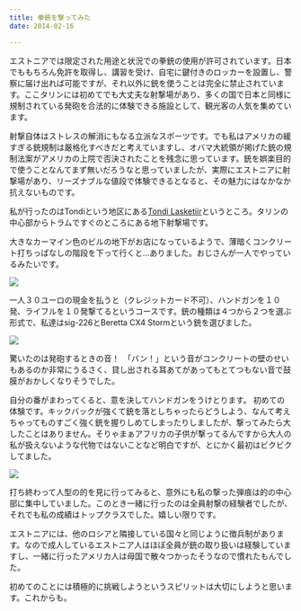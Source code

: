 ```yaml
---
title: 拳銃を撃ってみた
date: 2014-02-16

---
```


エストニアでは限定された用途と状況での拳銃の使用が許可されています。日本でももちろん免許を取得し、講習を受け、自宅に鍵付きのロッカーを設置し、警察に届け出れば可能ですが、それ以外に銃を使うことは完全に禁止されています。ここタリンには初めてでも大丈夫な射撃場があり、多くの国で日本と同様に規制されている発砲を合法的に体験できる施設として、観光客の人気を集めています。

射撃自体はストレスの解消にもなる立派なスポーツです。でも私はアメリカの緩すぎる銃規制は厳格化すべきだと考えていますし、オバマ大統領が掲げた銃の規制法案がアメリカの上院で否決されたことを残念に思っています。銃を娯楽目的で使うことなんてまず無いだろうなと思っていましたが、実際にエストニアに射撃場があり、リーズナブルな値段で体験できるとなると、その魅力にはなかなか抗えないものです。

私が行ったのはTondiという地区にある[Tondi Lasketiir](http://laskmine.ee/en/)というところ。タリンの中心部からトラムですぐのところにある地下射撃場です。

大きなカーマイン色のビルの地下がお店になっているようで、薄暗くコンクリート打ちっぱなしの階段を下って行くと…ありました。おじさんが一人でやっているみたいです。

![](https://farm4.staticflickr.com/3816/12527946184_993f6147a3_b_d.jpg)

一人３０ユーロの現金を払うと（クレジットカード不可）、ハンドガンを１０発、ライフルを１０発撃てるというコースです。銃の種類は４つから２つを選ぶ形式で、私達はsig-226とBeretta CX4 Stormという銃を選びました。

![](https://farm4.staticflickr.com/3823/12527465105_4f061905f7_b_d.jpg)


驚いたのは発砲するときの音！　「バン！」という音がコンクリートの壁のせいもあるのか非常にうるさく、貸し出される耳あてがあってもとてつもない音で鼓膜がおかしくなりそうでした。

自分の番がまわってくると、意を決してハンドガンをうけとります。
初めての体験です。キックバックが強くて銃を落としちゃったらどうしよう、なんて考えちゃってものすごく強く銃を握りしめてしまったりしましたが、撃ってみたら大したことはありません。そりゃまぁアフリカの子供が撃ってるんですから大人の私が扱えないような代物ではないことなど明白ですが、とにかく最初はビクビクしてました。

![](https://farm6.staticflickr.com/5517/12527477095_c5cf2a1591_b_d.jpg)

打ち終わって人型の的を見に行ってみると、意外にも私の撃った弾痕は的の中心部に集中していました。このとき一緒に行ったのは全員射撃の経験者でしたが、それでも私の成績はトップクラスでした。嬉しい限りです。

エストニアには、他のロシアと隣接している国々と同じように徴兵制があります。なので成人しているエストニア人はほぼ全員が銃の取り扱いは経験していますし、一緒に行ったアメリカ人は母国で散々つかったそうなので慣れたもんでした。

初めてのことには積極的に挑戦しようというスピリットは大切にしようと思います。これからも。
